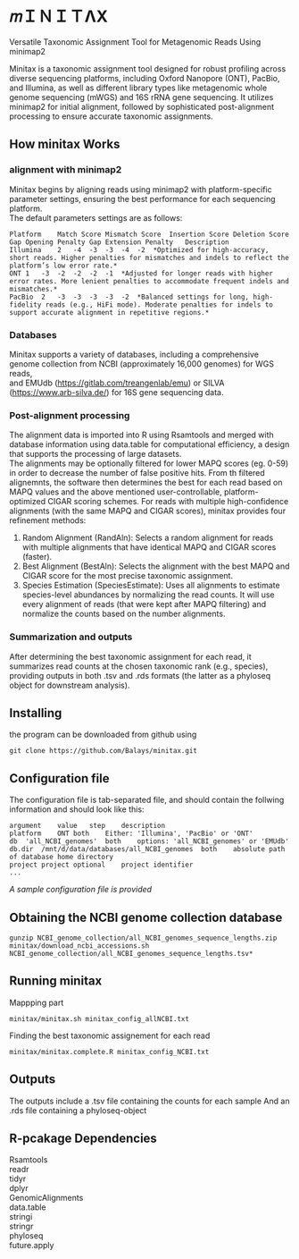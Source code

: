 
# 𝑚ＩＮＩＴΛΧ  
Versatile Taxonomic Assignment Tool for Metagenomic Reads Using minimap2

Minitax is a taxonomic assignment tool designed for robust profiling across diverse sequencing platforms, including Oxford Nanopore (ONT), PacBio, and Illumina, as well as different library types like metagenomic whole genome sequencing (mWGS) and 16S rRNA gene sequencing. It utilizes minimap2 for initial alignment, followed by sophisticated post-alignment processing to ensure accurate taxonomic assignments.

## How minitax Works
### alignment with minimap2 
Minitax begins by aligning reads using minimap2 with platform-specific parameter settings, ensuring the best performance for each sequencing platform.  
The default parameters settings are as follows:
```
Platform	Match Score	Mismatch Score	Insertion Score	Deletion Score	Gap Opening Penalty	Gap Extension Penalty	Description
Illumina	2	-4	-3	-3	-4	-2	*Optimized for high-accuracy, short reads. Higher penalties for mismatches and indels to reflect the platform’s low error rate.*
ONT	1	-3	-2	-2	-2	-1	*Adjusted for longer reads with higher error rates. More lenient penalties to accommodate frequent indels and mismatches.*
PacBio	2	-3	-3	-3	-3	-2	*Balanced settings for long, high-fidelity reads (e.g., HiFi mode). Moderate penalties for indels to support accurate alignment in repetitive regions.*
```
### Databases
Minitax supports a variety of databases, including a comprehensive genome collection from NCBI (approximately 16,000 genomes) for WGS reads,  
and EMUdb  (https://gitlab.com/treangenlab/emu) or SILVA (https://www.arb-silva.de/) for 16S gene sequencing data.  

### Post-alignment processing
The alignment data is imported into R using Rsamtools and merged with database information using data.table for computational efficiency, a design that supports the processing of large datasets.  
The alignments may be optionally filtered for lower MAPQ scores (eg. 0-59) in order to decrease the number of false positive hits. From th filtered alignemnts, the software then determines the best for each read based on MAPQ values and the above mentioned user-controllable, platform-optimized CIGAR scoring schemes. For reads with multiple high-confidence alignments (with the same MAPQ and CIGAR scores), minitax provides four refinement methods:
1. Random Alignment (RandAln): Selects a random alignment for reads with multiple alignments that have identical MAPQ and CIGAR scores (faster).
2. Best Alignment (BestAln): Selects the alignment with the best MAPQ and CIGAR score for the most precise taxonomic assignment.
3. Species Estimation (SpeciesEstimate): Uses all alignments to estimate species-level abundances by normalizing the read counts. It will use every alignment of reads (that were kept after MAPQ filtering) and normalize the counts based on the number alignments.

### Summarization and outputs
After determining the best taxonomic assignment for each read, it summarizes read counts at the chosen taxonomic rank (e.g., species), providing outputs in both .tsv and .rds formats (the latter as a phyloseq object for downstream analysis).


## Installing
the program can be downloaded from github using  
```
git clone https://github.com/Balays/minitax.git
```


## Configuration file
The configuration file is tab-separated file, and should contain the follwing information and should look like this:
```
argument	value	step	description  
platform	ONT	both	Either: 'Illumina', 'PacBio' or 'ONT'  
db	'all_NCBI_genomes'	both	options: 'all_NCBI_genomes' or 'EMUdb'  
db.dir	/mnt/d/data/databases/all_NCBI_genomes	both	absolute path of database home directory  
project	project	optional	project identifier  
...  
```
*A sample configuration file is provided*

## Obtaining the NCBI genome collection database
```
gunzip NCBI_genome_collection/all_NCBI_genomes_sequence_lengths.zip
minitax/download_ncbi_accessions.sh NCBI_genome_collection/all_NCBI_genomes_sequence_lengths.tsv*
```

## Running minitax
Mappping part  
```
minitax/minitax.sh minitax_config_allNCBI.txt
```

Finding the best taxonomic assignement for each read  
```
minitax/minitax.complete.R minitax_config_NCBI.txt
```

## Outputs
The outputs include a .tsv file containing the counts for each sample
And an .rds file containing a phyloseq-object

## R-pcakage Dependencies
Rsamtools  
readr  
tidyr  
dplyr  
GenomicAlignments  
data.table  
stringi  
stringr  
phyloseq  
future.apply  



